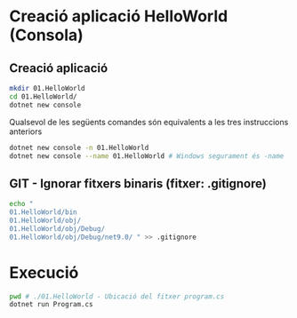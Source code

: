 # Creació aplicació HelloWorld (Consola)

## Creació aplicació

```bash
mkdir 01.HelloWorld
cd 01.HelloWorld/
dotnet new console
```

Qualsevol de les següents comandes són equivalents a les tres instruccions anteriors
```bash
dotnet new console -n 01.HelloWorld
dotnet new console --name 01.HelloWorld # Windows segurament és -name
```

## GIT - Ignorar fitxers binaris (fitxer: .gitignore)

```bash
echo "
01.HelloWorld/bin
01.HelloWorld/obj/
01.HelloWorld/obj/Debug/
01.HelloWorld/obj/Debug/net9.0/ " >> .gitignore
```

# Execució

```bash
pwd # ./01.HelloWorld - Ubicació del fitxer program.cs
dotnet run Program.cs
```

